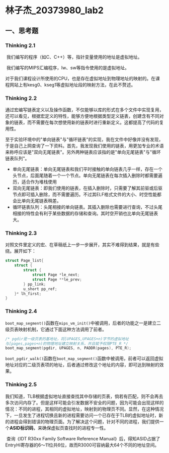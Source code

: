 # 林子杰\_20373980\_lab2

## 一、思考题

### Thinking 2.1

​		我们编写的程序（如C、C++）等，指针变量使用的地址是虚拟地址。

​		我们编写的MIPS汇编程序，lw、sw等指令使用的是虚拟地址。

​		对于我们课程设计所使用的CPU，也是存在虚拟地址到物理地址的映射的。在课程网站上有kesg0、kseg1等虚拟地址段的映射方法，在此不赘述。

### Thinking 2.2

​		通过宏编写链表定义以及操作函数，不仅能够以库的形式在多个文件中实现复用，还可以看见，根据宏定义的特性，能够方便地根据类型定义链表，创建含有不同对象的链表，而不需要在每次想使用新的链表时进行重新定义。这都提高了代码的复用性。

​		至于实验环境中的"单向链表"与"循环链表"的实现，我在文件中好像并没有发现，于是自己上网查询了一下资料。首先，我发现我们使用的链表，用更加专业的术语来称呼应该是"双向无尾链表"。另外两种链表应该指的是"单向无尾链表"与"循环链表队列"。

- 单向无尾链表：单向无尾链表和我们平时接触的单向链表几乎一样，存在一个头节点，后面尾随着一个一个节点。单向无尾链表在每次插入删除时都需要遍历，适合作为堆栈使用
- 双向无尾链表：即我们使用的链表，在插入删除时，只需要了解其前驱或后驱节点即可插入删除，而不需要遍历。不过其ELF格式文件的大小、时空性能都会比单向无尾链表稍差。
- 循环链表队列：头尾相接的单向链表。其插入删除也需要进行查询，不过头尾相接的特性会有利于某些数据的存储和查询。其时空开销也比单向无尾链表大。

### Thinking 2.3

​		对照文件里定义的宏、在草稿纸上一步一步展开，其实不难得到结果，就是有些绕。展开如下：

```C
struct Page_list{
    struct {
        struct {
            struct Page *le_next;
            struct Page **le_prev;
        } pp_link;
        u_short pp_ref;
    }* lh_first;
}
```

### Thinking 2.4

​		`boot_map_segment()`函数在`mips_vm_init()`中被调用，后者的功能之一是建立二级页表映射机制，它通过下面这种方法调用了前者。

```C
/* pgdir是一级页表的基地址，将[UPAGES,UPAGES+n)字节的虚拟地址
与[pages,pages+n)的物理地址建立映射关系，并且赋予权限PTE_R */
boot_map_segment(pgdir, UPAGES, n, PADDR(pages), PTE_R);
```

​		`boot_pgdir_walk()`函数在`boot_map_segment()`函数中被调用，前者可以返回虚拟地址对应的二级页表项的地址，后者通过修改这个地址的内容，即可达到映射的效果。

### Thinking 2.5

​		我们知道，TLB根据虚拟地址直接查找其中存储的页表，倘若有匹配，则不会再去多次访问内存了。但是这样可能会引发数据不安全的问题，因为可能会出现这样的情况：不同的进程，其相同的虚拟地址，映射到的物理页不同。显然，在这种情况下，一旦发生了进程切换且新的进程需要访问一个已存在于TLB的虚拟地址时，新的进程会得到错误的物理页面。为了解决这个问题，针对不同的进程，我们提供一个**ASID标识码**，来确保虚拟页查找时的进程专一性。

​		查询《IDT R30xx Family Software Reference Manual》后，得知ASID占据了EntryHi寄存器的6～11位共6位，故而R3000可容纳最大64个不同的地址空间。
